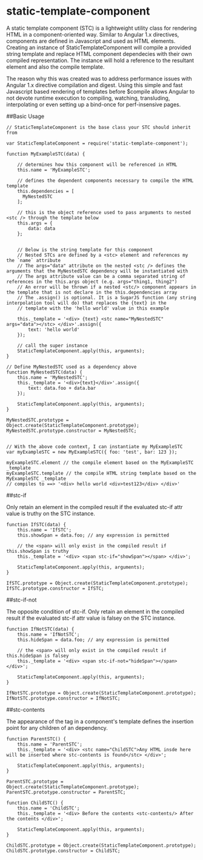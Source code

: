 # static-template-component

A static template component (STC) is a lightweight utility class for rendering HTML in a component-oriented way.
Similar to Angular 1.x directives, components are defined in Javascript and used as HTML elements.
Creating an instance of StaticTemplateComponent will compile a provided string template and replace HTML component dependecies with their own compiled representation. The instance will hold a reference to the resultant element and also the compile template.

The reason why this was created was to address performance issues with Angular 1.x directive compilation and digest.
Using this simple and fast Javascript based rendering of templates before $compile allows Angular to not devote runtime execution to compiling, watching, transluding, interpolating or even setting up a bind-once for perf-insensive pages.

##Basic Usage

```
// StaticTemplateComponent is the base class your STC should inherit from

var StaticTemplateComponent = require('static-template-component');

function MyExampleSTC(data) {

    // determines how this component will be referenced in HTML
    this.name = 'MyExampleSTC';
    
    // defines the dependent components necessary to compile the HTML template
    this.dependencies = [
      MyNestedSTC
    ];
    
    // this is the object reference used to pass arguments to nested <stc /> through the template below
    this.args = {
        data: data
    };


    // Below is the string template for this component
    // Nested STCs are defined by a <stc> element and references my the `name` attribute
    // The args="data" attribute on the nested <stc /> defines the arguments that the MyNestedSTC dependency will be instantiated with
    // The args attribute value can be a comma separated string of references in the this.args object (e.g. args="thing1, thing2")
    // An error will be thrown if a nested <stc/> component appears in the template that is not declare in the this.dependencies array
    // The .assign() is optional. It is a SugarJS function (any string interpolation tool will do) that replaces the {text} in the
    // template with the 'hello world' value in this example
    
    this._template = '<div> {text} <stc name="MyNestedSTC" args="data"></stc> </div>'.assign({
        text: 'hello world'
    });

    // call the super instance
    StaticTemplateComponent.apply(this, arguments);
}

// Define MyNestedSTC used as a dependency above 
function MyNestedSTC(data) {
    this.name = 'MyNestedSTC';
    this._template = '<div>{text}</div>'.assign({
        text: data.foo + data.bar
    });

    StaticTemplateComponent.apply(this, arguments);
}

MyNestedSTC.prototype = Object.create(StaticTemplateComponent.prototype);
MyNestedSTC.prototype.constructor = MyNestedSTC;


// With the above code context, I can instantiate my MyExampleSTC
var myExampleSTC = new MyExampleSTC({ foo: 'test', bar: 123 });

myExampleSTC.element // the compile element based on the MyExampleSTC _template
myExampleSTC.template // the compile HTML string template based on the MyExampleSTC _template
// compiles to ==> '<div> hello world <div>test123</div> </div>'

```

##stc-if

Only retain an element in the compiled result if the evaluated stc-if attr value is truthy on the STC instance.

```
function IfSTC(data) {
    this.name = 'IfSTC';
    this.showSpan = data.foo; // any expression is permitted
    
    // the <span> will only exist in the compiled result if this.showSpan is truthy
    this._template = '<div> <span stc-if="showSpan"></span> </div>';

    StaticTemplateComponent.apply(this, arguments);
}

IfSTC.prototype = Object.create(StaticTemplateComponent.prototype);
IfSTC.prototype.constructor = IfSTC;
```

##stc-if-not

The opposite condition of stc-if.
Only retain an element in the compiled result if the evaluated stc-if attr value is falsey on the STC instance.

```
function IfNotSTC(data) {
    this.name = 'IfNotSTC';
    this.hideSpan = data.foo; // any expression is permitted
    
    // the <span> will only exist in the compiled result if this.hideSpan is falsey
    this._template = '<div> <span stc-if-not="hideSpan"></span> </div>';

    StaticTemplateComponent.apply(this, arguments);
}

IfNotSTC.prototype = Object.create(StaticTemplateComponent.prototype);
IfNotSTC.prototype.constructor = IfNotSTC;
```

##stc-contents

The appearance of the <stc-contents /> tag in a component's template defines the insertion point for any children of an <stc> dependency.

```
function ParentSTC() {
    this.name = 'ParentSTC';
    this._template = '<div> <stc name="ChildSTC">Any HTML insde here will be inserted where stc-contents is found</stc> </div>';

    StaticTemplateComponent.apply(this, arguments);
}

ParentSTC.prototype = Object.create(StaticTemplateComponent.prototype);
ParentSTC.prototype.constructor = ParentSTC;

function ChildSTC() {
    this.name = 'ChildSTC';
    this._template = '<div> Before the contents <stc-contents/> After the contents </div>';

    StaticTemplateComponent.apply(this, arguments);
}

ChildSTC.prototype = Object.create(StaticTemplateComponent.prototype);
ChildSTC.prototype.constructor = ChildSTC;
```
